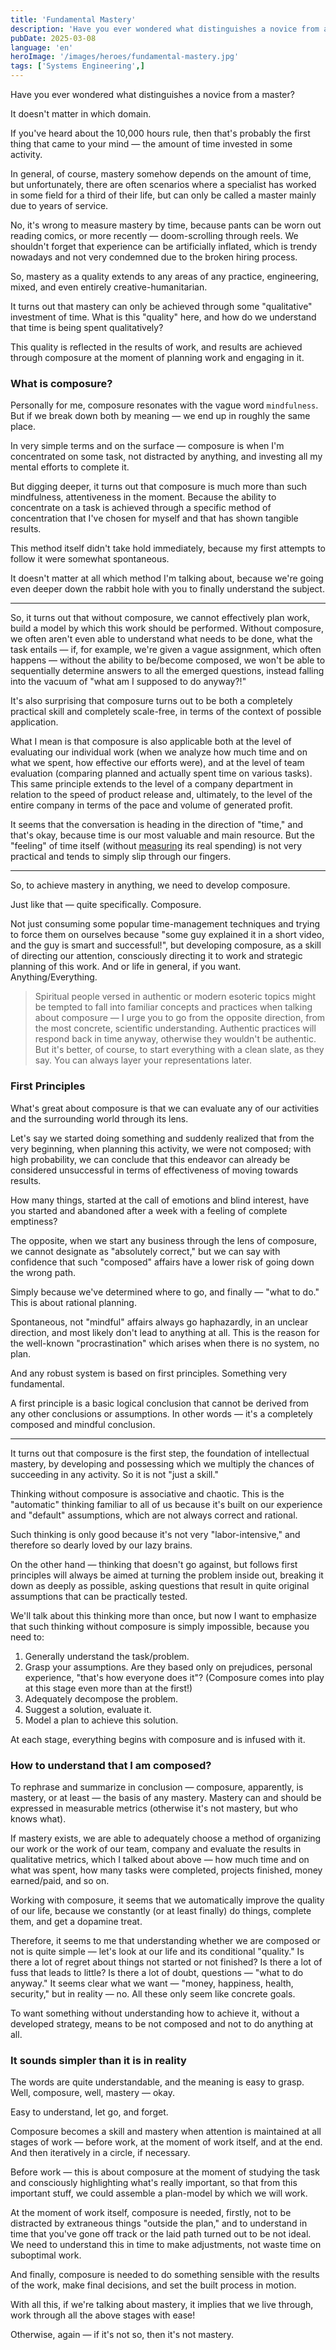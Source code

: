 ```yaml
---
title: 'Fundamental Mastery'
description: 'Have you ever wondered what distinguishes a novice from a master?'
pubDate: 2025-03-08
language: 'en'
heroImage: '/images/heroes/fundamental-mastery.jpg' 
tags: ['Systems Engineering',]
---
```


Have you ever wondered what distinguishes a novice from a master?

It doesn't matter in which domain.

If you've heard about the 10,000 hours rule, then that's probably the first thing that came to your mind — the amount of time invested in some activity.

In general, of course, mastery somehow depends on the amount of time, but unfortunately, there are often scenarios where a specialist has worked in some field for a third of their life, but can only be called a master mainly due to years of service.

No, it's wrong to measure mastery by time, because pants can be worn out reading comics, or more recently — doom-scrolling through reels. We shouldn't forget that experience can be artificially inflated, which is trendy nowadays and not very condemned due to the broken hiring process.

So, mastery as a quality extends to any areas of any practice, engineering, mixed, and even entirely creative-humanitarian.

It turns out that mastery can only be achieved through some "qualitative" investment of time. What is this "quality" here, and how do we understand that time is being spent qualitatively?

This quality is reflected in the results of work, and results are achieved through composure at the moment of planning work and engaging in it.

### What is composure?
Personally for me, composure resonates with the vague word `mindfulness`. 
But if we break down both by meaning — we end up in roughly the same place.

In very simple terms and on the surface — composure is when I'm concentrated on some task, not distracted by anything, and investing all my mental efforts to complete it.

But digging deeper, it turns out that composure is much more than such mindfulness, attentiveness in the moment. Because the ability to concentrate on a task is achieved through a specific method of concentration that I've chosen for myself and that has shown tangible results.

This method itself didn't take hold immediately, because my first attempts to follow it were somewhat spontaneous.

It doesn't matter at all which method I'm talking about, because we're going even deeper down the rabbit hole with you to finally understand the subject.

---

So, it turns out that without composure, we cannot effectively plan work, build a model by which this work should be performed. Without composure, we often aren't even able to understand what needs to be done, what the task entails — if, for example, we're given a vague assignment, which often happens — without the ability to be/become composed, we won't be able to sequentially determine answers to all the emerged questions, instead falling into the vacuum of "what am I supposed to do anyway?!"

It's also surprising that composure turns out to be both a completely practical skill and completely scale-free, in terms of the context of possible application.

What I mean is that composure is also applicable both at the level of evaluating our individual work (when we analyze how much time and on what we spent, how effective our efforts were), and at the level of team evaluation (comparing planned and actually spent time on various tasks). This same principle extends to the level of a company department in relation to the speed of product release and, ultimately, to the level of the entire company in terms of the pace and volume of generated profit.

It seems that the conversation is heading in the direction of "time," and that's okay, because time is our most valuable and main resource. But the "feeling" of time itself (without [measuring](http://localhost:4321/en/blog/time-tracking-and-composure) its real spending) is not very practical and tends to simply slip through our fingers.

---

So, to achieve mastery in anything, we need to develop composure. 

Just like that — quite specifically. Composure.

Not just consuming some popular time-management techniques and trying to force them on ourselves because "some guy explained it in a short video, and the guy is smart and successful!", but developing composure, as a skill of directing our attention, consciously directing it to work and strategic planning of this work. And or life in general, if you want. Anything/Everything.

> Spiritual people versed in authentic or modern esoteric topics might be tempted to fall into familiar concepts and practices when talking about composure — I urge you to go from the opposite direction, from the most concrete, scientific understanding. Authentic practices will respond back in time anyway, otherwise they wouldn't be authentic. But it's better, of course, to start everything with a clean slate, as they say. You can always layer your representations later.

### First Principles
What's great about composure is that we can evaluate any of our activities and the surrounding world through its lens.

Let's say we started doing something and suddenly realized that from the very beginning, when planning this activity, we were not composed; with high probability, we can conclude that this endeavor can already be considered unsuccessful in terms of effectiveness of moving towards results.

How many things, started at the call of emotions and blind interest, have you started and abandoned after a week with a feeling of complete emptiness?

The opposite, when we start any business through the lens of composure, we cannot designate as "absolutely correct," but we can say with confidence that such "composed" affairs have a lower risk of going down the wrong path.

Simply because we've determined where to go, and finally — "what to do." This is about rational planning.

Spontaneous, not "mindful" affairs always go haphazardly, in an unclear direction, and most likely don't lead to anything at all. 
This is the reason for the well-known "procrastination" which arises when there is no system, no plan.

And any robust system is based on first principles. Something very fundamental.

A first principle is a basic logical conclusion that cannot be derived from any other conclusions or assumptions. In other words — it's a completely composed and mindful conclusion.

---

It turns out that composure is the first step, the foundation of intellectual mastery, by developing and possessing which we multiply the chances of succeeding in any activity. So it is not "just a skill."

Thinking without composure is associative and chaotic. This is the "automatic" thinking familiar to all of us because it's built on our experience and "default" assumptions, which are not always correct and rational.

Such thinking is only good because it's not very "labor-intensive," and therefore so dearly loved by our lazy brains.

On the other hand — thinking that doesn't go against, but follows first principles will always be aimed at turning the problem inside out, breaking it down as deeply as possible, asking questions that result in quite original assumptions that can be practically tested.

We'll talk about this thinking more than once, but now I want to emphasize that such thinking without composure is simply impossible, because you need to:

1. Generally understand the task/problem.
2. Grasp your assumptions. Are they based only on prejudices, personal experience, "that's how everyone does it"? (Composure comes into play at this stage even more than at the first!)
3. Adequately decompose the problem.
4. Suggest a solution, evaluate it.
5. Model a plan to achieve this solution.

At each stage, everything begins with composure and is infused with it.

### How to understand that I am composed?

To rephrase and summarize in conclusion — composure, apparently, is mastery, or at least — the basis of any mastery. Mastery can and should be expressed in measurable metrics (otherwise it's not mastery, but who knows what).

If mastery exists, we are able to adequately choose a method of organizing our work or the work of our team, company and evaluate the results in qualitative metrics, which I talked about above — how much time and on what was spent, how many tasks were completed, projects finished, money earned/paid, and so on.

Working with composure, it seems that we automatically improve the quality of our life, because we constantly (or at least finally) do things, complete them, and get a dopamine treat.

Therefore, it seems to me that understanding whether we are composed or not is quite simple — let's look at our life and its conditional "quality." Is there a lot of regret about things not started or not finished? Is there a lot of fuss that leads to little? Is there a lot of doubt, questions — "what to do anyway." It seems clear what we want — "money, happiness, health, security," but in reality — no. All these only seem like concrete goals.

To want something without understanding how to achieve it, without a developed strategy, means to be not composed and not to do anything at all.

### It sounds simpler than it is in reality

The words are quite understandable, and the meaning is easy to grasp. Well, composure, well, mastery — okay.

Easy to understand, let go, and forget.

Composure becomes a skill and mastery when attention is maintained at all stages of work — before work, at the moment of work itself, and at the end. And then iteratively in a circle, if necessary.

Before work — this is about composure at the moment of studying the task and consciously highlighting what's really important, so that from this important stuff, we could assemble a plan-model by which we will work.

At the moment of work itself, composure is needed, firstly, not to be distracted by extraneous things "outside the plan," and to understand in time that you've gone off track or the laid path turned out to be not ideal. We need to understand this in time to make adjustments, not waste time on suboptimal work.

And finally, composure is needed to do something sensible with the results of the work, make final decisions, and set the built process in motion.

With all this, if we're talking about mastery, it implies that we live through, work through all the above stages with ease!

Otherwise, again — if it's not so, then it's not mastery.
